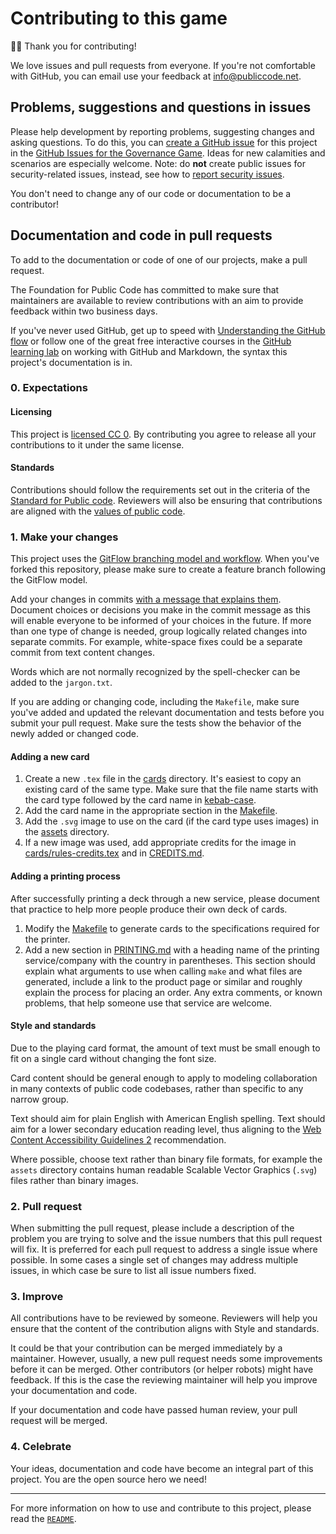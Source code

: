 # Contributing to this game

<!-- SPDX-License-Identifier: CC0-1.0 -->
<!-- SPDX-FileCopyrightText: 2019-2023 The Foundation for Public Code <info@publiccode.net> -->

🙇‍♀️ Thank you for contributing!

We love issues and pull requests from everyone.
If you're not comfortable with GitHub, you can email use your feedback at <info@publiccode.net>.

## Problems, suggestions and questions in issues

Please help development by reporting problems, suggesting changes and asking questions.
To do this, you can [create a GitHub issue](https://help.github.com/articles/creating-an-issue/) for this project in the [GitHub Issues for the Governance Game](https://github.com/publiccodenet/governance-game/issues).
Ideas for new calamities and scenarios are especially welcome.
Note: do **not** create public issues for security-related issues, instead, see how to [report security issues](SECURITY.md).

You don't need to change any of our code or documentation to be a contributor!

## Documentation and code in pull requests

To add to the documentation or code of one of our projects, make a pull request.

The Foundation for Public Code has committed to make sure that maintainers are available to review contributions with an aim to provide feedback within two business days.

If you've never used GitHub, get up to speed with [Understanding the GitHub flow](https://guides.github.com/introduction/flow/) or follow one of the great free interactive courses in the [GitHub learning lab](https://lab.github.com/) on working with GitHub and Markdown, the syntax this project's documentation is in.

### 0. Expectations

#### Licensing

This project is [licensed CC 0](LICENSE).
By contributing you agree to release all your contributions to it under the same license.

#### Standards

Contributions should follow the requirements set out in the criteria of the [Standard for Public code](https://standard.publiccode.net/).
Reviewers will also be ensuring that contributions are aligned with the [values of public code](https://standard.publiccode.net/introduction.html#values-of-public-code).

### 1. Make your changes

This project uses the [GitFlow branching model and workflow](https://nvie.com/posts/a-successful-git-branching-model/).
When you've forked this repository, please make sure to create a feature branch following the GitFlow model.

Add your changes in commits [with a message that explains them](https://robots.thoughtbot.com/5-useful-tips-for-a-better-commit-message).
Document choices or decisions you make in the commit message as this will enable everyone to be informed of your choices in the future.
If more than one type of change is needed, group logically related changes into separate commits.
For example, white-space fixes could be a separate commit from text content changes.

Words which are not normally recognized by the spell-checker can be added to the `jargon.txt`.

If you are adding or changing code, including the `Makefile`, make sure you've added and updated the relevant documentation and tests before you submit your pull request.
Make sure the tests show the behavior of the newly added or changed code.

#### Adding a new card

1. Create a new `.tex` file in the [cards](./cards/) directory. It's easiest to copy an existing card of the same type. Make sure that the file name starts with the card type followed by the card name in [kebab-case](https://en.wikipedia.org/wiki/Letter_case#Kebab_case).
2. Add the card name in the appropriate section in the [Makefile](Makefile).
3. Add the `.svg` image to use on the card (if the card type uses images) in the [assets](./assets/) directory.
4. If a new image was used, add appropriate credits for the image in [cards/rules-credits.tex](./cards/rules-credits.tex) and in [CREDITS.md](CREDITS.md).

#### Adding a printing process

After successfully printing a deck through a new service, please document that practice to help more people produce their own deck of cards.

1. Modify the [Makefile](Makefile) to generate cards to the specifications required for the printer.
2. Add a new section in [PRINTING.md](PRINTING.md) with a heading name of the printing service/company with the country in parentheses. This section should explain what arguments to use when calling `make` and what files are generated, include a link to the product page or similar and roughly explain the process for placing an order. Any extra comments, or known problems, that help someone use that service are welcome.

#### Style and standards

Due to the playing card format, the amount of text must be small enough to fit on a single card without changing the font size.

Card content should be general enough to apply to modeling collaboration in many contexts of public code codebases, rather than specific to any narrow group.

Text should aim for plain English with American English spelling.
Text should aim for a lower secondary education reading level, thus aligning to the [Web Content Accessibility Guidelines 2](https://www.w3.org/WAI/WCAG21/quickref/?showtechniques=315#readable) recommendation.

Where possible, choose text rather than binary file formats, for example the `assets` directory contains human readable Scalable Vector Graphics (`.svg`) files rather than binary images.

### 2. Pull request

When submitting the pull request, please include a description of the problem you are trying to solve and the issue numbers that this pull request will fix.
It is preferred for each pull request to address a single issue where possible.
In some cases a single set of changes may address multiple issues, in which case be sure to list all issue numbers fixed.

### 3. Improve

All contributions have to be reviewed by someone.
Reviewers will help you ensure that the content of the contribution aligns with Style and standards.

It could be that your contribution can be merged immediately by a maintainer.
However, usually, a new pull request needs some improvements before it can be merged.
Other contributors (or helper robots) might have feedback.
If this is the case the reviewing maintainer will help you improve your documentation and code.

If your documentation and code have passed human review, your pull request will be merged.

### 4. Celebrate

Your ideas, documentation and code have become an integral part of this project. You are the open source hero we need!

---

For more information on how to use and contribute to this project, please read the [`README`](README.md).
